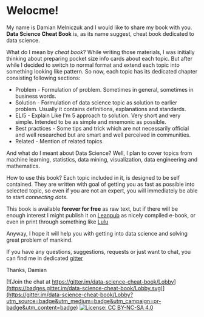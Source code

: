 # Welocme!

My name is Damian Melniczuk and I would like to share my book with you. **Data Science Cheat Book** is, as its name suggest, cheat book dedicated to data science.

What do I mean by *cheat book*? While writing those materials, I was initially thinking about preparing pocket size info cards about each topic. But after while I decided to switch to normal format and extend each topic into something looking like pattern. So now, each topic has its dedicated chapter consisting following sections:
 * Problem - Formulation of problem. Sometimes in general, sometimes in business words.
 * Solution - Formulation of data science topic as solution to earlier problem. Usually it contains definitions, explanations and standards.
 * ELI5 - Explain Like I'm 5 approach to solution. Very short and very simple. Intended to be as simple and mnemonic as possible.
 * Best practices - Some tips and trick which are not necessarily official and well researched but are smart and well perceived in communities.
 * Related - Mention of related topics.

And what do I meant about Data Science? Well, I plan to cover topics from machine learning, statistics, data mining, visualization, data engineering and mathematics.

How to use this book? Each topic included in it, is designed to be self contained. They are written with goal of getting you as fast as possible into selected topic, so even if you are not an expert, you will immediately be able to start *connecting dots*.

This book is available **forever for free** as raw text, but if there will be enough interest I might publish it on [Leanpub](https://leanpub.com/) as nicely compiled e-book, or even in print through something like [Lulu](https://www.lulu.com/)

Anyway, I hope it will help you with getting into data science and solving great problem of mankind.

If you have any questions, suggestions, requests or just want to chat, you can find me in dedicated [gitter](https://gitter.im/data-science-cheat-book/Lobby?utm_source=share-link&utm_medium=link&utm_campaign=share-link)

Thanks,
Damian

[![Join the chat at https://gitter.im/data-science-cheat-book/Lobby](https://badges.gitter.im/data-science-cheat-book/Lobby.svg)](https://gitter.im/data-science-cheat-book/Lobby?utm_source=badge&utm_medium=badge&utm_campaign=pr-badge&utm_content=badge)
[![License: CC BY-NC-SA 4.0](https://img.shields.io/badge/License-CC%20BY--NC--SA%204.0-blue.svg)](LICENSE)
